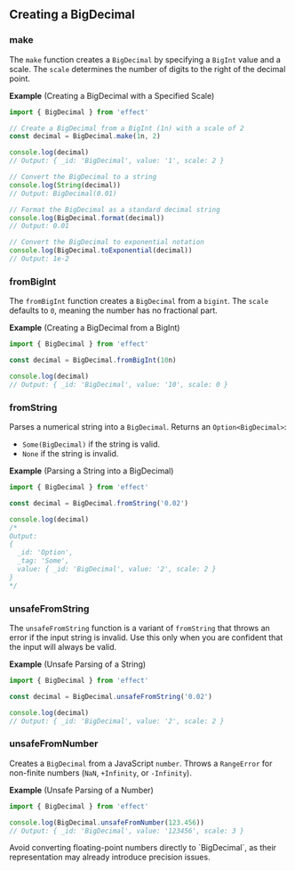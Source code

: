 ## Creating a BigDecimal

### make

The `make` function creates a `BigDecimal` by specifying a `BigInt` value and a scale. The `scale` determines the number of digits to the right of the decimal point.

**Example** (Creating a BigDecimal with a Specified Scale)

```ts twoslash
import { BigDecimal } from 'effect'

// Create a BigDecimal from a BigInt (1n) with a scale of 2
const decimal = BigDecimal.make(1n, 2)

console.log(decimal)
// Output: { _id: 'BigDecimal', value: '1', scale: 2 }

// Convert the BigDecimal to a string
console.log(String(decimal))
// Output: BigDecimal(0.01)

// Format the BigDecimal as a standard decimal string
console.log(BigDecimal.format(decimal))
// Output: 0.01

// Convert the BigDecimal to exponential notation
console.log(BigDecimal.toExponential(decimal))
// Output: 1e-2
```

### fromBigInt

The `fromBigInt` function creates a `BigDecimal` from a `bigint`. The `scale` defaults to `0`, meaning the number has no fractional part.

**Example** (Creating a BigDecimal from a BigInt)

```ts twoslash
import { BigDecimal } from 'effect'

const decimal = BigDecimal.fromBigInt(10n)

console.log(decimal)
// Output: { _id: 'BigDecimal', value: '10', scale: 0 }
```

### fromString

Parses a numerical string into a `BigDecimal`. Returns an `Option<BigDecimal>`:

- `Some(BigDecimal)` if the string is valid.
- `None` if the string is invalid.

**Example** (Parsing a String into a BigDecimal)

```ts twoslash
import { BigDecimal } from 'effect'

const decimal = BigDecimal.fromString('0.02')

console.log(decimal)
/*
Output:
{
  _id: 'Option',
  _tag: 'Some',
  value: { _id: 'BigDecimal', value: '2', scale: 2 }
}
*/
```

### unsafeFromString

The `unsafeFromString` function is a variant of `fromString` that throws an error if the input string is invalid. Use this only when you are confident that the input will always be valid.

**Example** (Unsafe Parsing of a String)

```ts twoslash
import { BigDecimal } from 'effect'

const decimal = BigDecimal.unsafeFromString('0.02')

console.log(decimal)
// Output: { _id: 'BigDecimal', value: '2', scale: 2 }
```

### unsafeFromNumber

Creates a `BigDecimal` from a JavaScript `number`. Throws a `RangeError` for non-finite numbers (`NaN`, `+Infinity`, or `-Infinity`).

**Example** (Unsafe Parsing of a Number)

```ts twoslash
import { BigDecimal } from 'effect'

console.log(BigDecimal.unsafeFromNumber(123.456))
// Output: { _id: 'BigDecimal', value: '123456', scale: 3 }
```

<Aside type="caution" title="Avoid Direct Conversion">
  Avoid converting floating-point numbers directly to `BigDecimal`, as
  their representation may already introduce precision issues.
</Aside>
